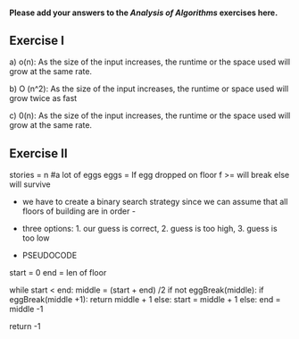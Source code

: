 #### Please add your answers to the ***Analysis of  Algorithms*** exercises here.

## Exercise I

a) o(n): As the size of the input increases, the runtime or the space used will grow at the same rate. 


b) O (n^2): As the size of the input increases, the runtime or space used will grow twice as fast


c) 0(n): As the size of the input increases, the runtime or the space used will grow at the same rate. 

## Exercise II

stories = n
#a lot of eggs
eggs = 
If egg dropped on floor f >= will break
else will survive

- we have to create a binary search strategy since we can assume that all floors of building are in order -
-  three options: 1. our guess is correct, 2. guess is too high, 3. guess is too low 


- PSEUDOCODE

start = 0
end = len of floor

while start < end:
    middle = (start + end) /2
    if not eggBreak(middle):
        if eggBreak(middle +1):
            return middle + 1
        else:
            start = middle + 1
    else:
        end = middle -1
        
return -1